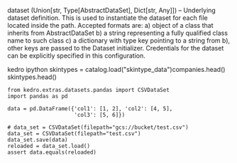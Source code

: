 dataset (Union[str, Type[AbstractDataSet], Dict[str, Any]]) – Underlying dataset definition. This is used to instantiate the dataset for each file located inside the path. Accepted formats are: a) object of a class that inherits from AbstractDataSet b) a string representing a fully qualified class name to such class c) a dictionary with type key pointing to a string from b), other keys are passed to the Dataset initializer. Credentials for the dataset can be explicitly specified in this configuration.

kedro ipython
skintypes = catalog.load("skintype_data")companies.head()
skintypes.head()

```
from kedro.extras.datasets.pandas import CSVDataSet
import pandas as pd

data = pd.DataFrame({'col1': [1, 2], 'col2': [4, 5],
                     'col3': [5, 6]})

# data_set = CSVDataSet(filepath="gcs://bucket/test.csv")
data_set = CSVDataSet(filepath="test.csv")
data_set.save(data)
reloaded = data_set.load()
assert data.equals(reloaded)
```